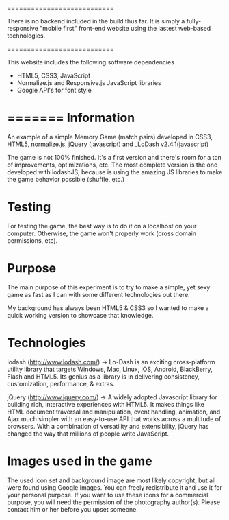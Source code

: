 ===========================

There is no backend included in the build thus far. It is simply a fully-responsive
"mobile first" front-end website using the lastest web-based 
technologies.

===========================

This website includes the following software dependencies
- HTML5, CSS3, JavaScript
- Normalize.js and Responsive.js JavaScript libraries
- Google API's for font style

=======
Information
=================================
An example of a simple Memory Game (match pairs) developed in CSS3,
HTML5, normalize.js, jQuery (javascript) and _LoDash v2.4.1(javascript)

The game is not 100% finished. It's a first version and there's room for a ton of improvements,
optimizations, etc. The most complete version is the one developed with
lodashJS, because is using the amazing JS libraries to make the game
behavior possible (shuffle, etc.)

Testing
================================
For testing the game, the best way is to do it on a localhost on your
computer. Otherwise, the game won't properly work (cross domain
permissions, etc).

Purpose
===============================
The main purpose of this experiment is to try to make a simple, yet sexy
 game as fast as I can with some different technologies out there.

My background has always been HTML5 & CSS3 so I wanted to make a quick
working version to showcase that knowledge.

Technologies
==============================
lodash (http://www.lodash.com/) → Lo-Dash is an exciting cross-platform
utility library that targets Windows, Mac, Linux, iOS, Android, BlackBerry,
Flash and HTML5. Its genius as a library is in delivering consistency,
customization, performance, & extras.

jQuery (http://www.jquery.com/) → A widely adopted Javascript library
for building rich, interactive experiences with HTML5.
It makes things like HTML document traversal and manipulation, event
handling, animation, and Ajax much simpler with an easy-to-use API that
works across a multitude of browsers. With a combination of versatility
and extensibility, jQuery has changed the way that millions of people
write JavaScript.

Images used in the game
=============================
The used icon set and background image are most likely copyright, but
all were found using Google Images.
You can freely redistribute it and use it for your personal purpose. If
you want to use these icons for a commercial purpose, you will need the
permission of the photography author(s). Please contact him or her before you upset someone.


